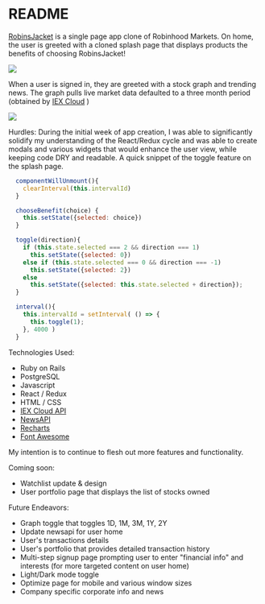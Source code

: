 # README

<a href="https://robins-jacket.herokuapp.com/#/">RobinsJacket</a> is a single page app clone of Robinhood Markets. On home, the user is greeted with a cloned splash page that displays products the benefits of choosing RobinsJacket!

![](https://media.giphy.com/media/utoJg2CkN9HD1j3FJQ/giphy.gif)

When a user is signed in, they are greeted with a stock graph and trending news. The graph pulls live market data defaulted to a three month period (obtained by <a href="https://iexcloud.io/">IEX Cloud</a> )

![](https://media.giphy.com/media/OeEowxRxHvQCfd7gln/giphy.gif)


Hurdles:
During the initial week of app creation, I was able to significantly solidify my understanding of the React/Redux cycle and was able to create modals and various widgets that would enhance the user view, while keeping code DRY and readable. A quick snippet of the toggle feature on the splash page.

```Javascript
  componentWillUnmount(){
    clearInterval(this.intervalId)
  }

  chooseBenefit(choice) {
    this.setState({selected: choice})
  }

  toggle(direction){
    if (this.state.selected === 2 && direction === 1)
      this.setState({selected: 0})
    else if (this.state.selected === 0 && direction === -1)
      this.setState({selected: 2})
    else
      this.setState({selected: this.state.selected + direction});
  }

  interval(){ 
    this.intervalId = setInterval( () => {
      this.toggle(1);
    }, 4000 )
  }
  ```


Technologies Used:
- Ruby on Rails
- PostgreSQL
- Javascript
- React / Redux
- HTML / CSS
- <a href="https://iexcloud.io/">IEX Cloud API</a>
- <a href="https://newsapi.org/">NewsAPI</a>
- <a href="https://recharts.org/en-US/">Recharts</a>
- <a href="https://fontawesome.com/">Font Awesome</a>


My intention is to continue to flesh out more features and functionality.

Coming soon:
- Watchlist update & design
- User portfolio page that displays the list of stocks owned

Future Endeavors:
- Graph toggle that toggles 1D, 1M, 3M, 1Y, 2Y
- Update newsapi for user home
- User's transactions details
- User's portfolio that provides detailed transaction history
- Multi-step signup page prompting user to enter "financial info" and interests (for more targeted content on user home)
- Light/Dark mode toggle
- Optimize page for mobile and various window sizes
- Company specific corporate info and news
